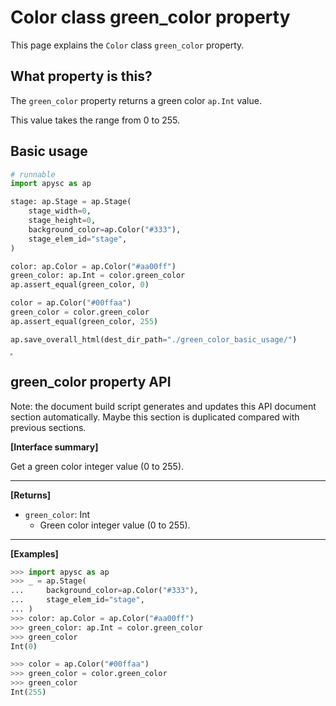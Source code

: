 # Color class green_color property

This page explains the `Color` class `green_color` property.

## What property is this?

The `green_color` property returns a green color `ap.Int` value.

This value takes the range from 0 to 255.

## Basic usage

```py
# runnable
import apysc as ap

stage: ap.Stage = ap.Stage(
    stage_width=0,
    stage_height=0,
    background_color=ap.Color("#333"),
    stage_elem_id="stage",
)

color: ap.Color = ap.Color("#aa00ff")
green_color: ap.Int = color.green_color
ap.assert_equal(green_color, 0)

color = ap.Color("#00ffaa")
green_color = color.green_color
ap.assert_equal(green_color, 255)

ap.save_overall_html(dest_dir_path="./green_color_basic_usage/")
```

<iframe src="static/green_color_basic_usage/index.html" width="0" height="0"></iframe>

## green_color property API

<!-- Docstring: apysc._color.green_color_mixin.GreenColorMixIn.green_color -->

<span class="inconspicuous-txt">Note: the document build script generates and updates this API document section automatically. Maybe this section is duplicated compared with previous sections.</span>

**[Interface summary]**

Get a green color integer value (0 to 255).<hr>

**[Returns]**

- `green_color`: Int
  - Green color integer value (0 to 255).

<hr>

**[Examples]**

```py
>>> import apysc as ap
>>> _ = ap.Stage(
...     background_color=ap.Color("#333"),
...     stage_elem_id="stage",
... )
>>> color: ap.Color = ap.Color("#aa00ff")
>>> green_color: ap.Int = color.green_color
>>> green_color
Int(0)

>>> color = ap.Color("#00ffaa")
>>> green_color = color.green_color
>>> green_color
Int(255)
```